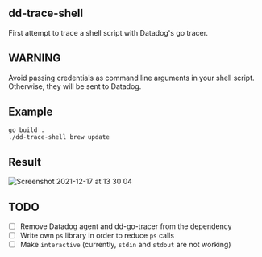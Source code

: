dd-trace-shell
---------------
First attempt to trace a shell script with Datadog's go tracer.

WARNING
-------
Avoid passing credentials as command line arguments in your shell script. Otherwise, they will be sent to Datadog.

Example
--------
```
go build .
./dd-trace-shell brew update
```

Result
------
![Screenshot 2021-12-17 at 13 30 04](https://user-images.githubusercontent.com/1836721/146544964-7827f5b6-5901-4bf2-af82-389f2579c06c.png)

TODO
----
- [ ] Remove Datadog agent and dd-go-tracer from the dependency
- [ ] Write own `ps` library in order to reduce `ps` calls
- [ ] Make `interactive` (currently, `stdin` and `stdout` are not working)

